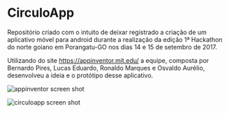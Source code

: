 # CirculoApp 

Repositório criado com o intuito de deixar registrado a criação de um aplicativo móvel para android durante a realização da edição 1ª Hackathon do norte goiano em Porangatu-GO nos dias 14 e 15 de setembro de 2017.

Utilizando do site <https://appinventor.mit.edu/> a equipe, composta por Bernardo Pires, Lucas Eduardo, Ronaldo Marques e Osvaldo Aurélio, desenvolveu a ideia e o protótipo desse aplicativo.

![appinventor screen shot](https://github.com/osvaldoaurelio/hackathon/blob/master/appinventor-screen-shot.png)

![circuloapp screen shot](https://github.com/osvaldoaurelio/hackathon/blob/master/circuloapp-screen-shot.png)

